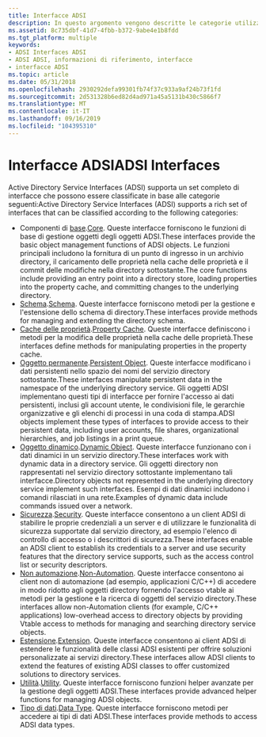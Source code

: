 ```yaml
---
title: Interfacce ADSI
description: In questo argomento vengono descritte le categorie utilizzate per le interfacce ADSI.
ms.assetid: 8c735dbf-41d7-4fbb-b372-9abe4e1b8fdd
ms.tgt_platform: multiple
keywords:
- ADSI Interfaces ADSI
- ADSI ADSI, informazioni di riferimento, interfacce
- interfacce ADSI
ms.topic: article
ms.date: 05/31/2018
ms.openlocfilehash: 2930292defa99301fb74f37c933a9af24b73f1fd
ms.sourcegitcommit: 2d531328b6ed82d4ad971a45a5131b430c5866f7
ms.translationtype: MT
ms.contentlocale: it-IT
ms.lasthandoff: 09/16/2019
ms.locfileid: "104395310"
---
```

# <a name="adsi-interfaces"></a><span data-ttu-id="cda57-106">Interfacce ADSI</span><span class="sxs-lookup"><span data-stu-id="cda57-106">ADSI Interfaces</span></span>

<span data-ttu-id="cda57-107">Active Directory Service Interfaces (ADSI) supporta un set completo di interfacce che possono essere classificate in base alle categorie seguenti:</span><span class="sxs-lookup"><span data-stu-id="cda57-107">Active Directory Service Interfaces (ADSI) supports a rich set of interfaces that can be classified according to the following categories:</span></span>

-   <span data-ttu-id="cda57-108">Componenti di [base](core-interfaces.md).</span><span class="sxs-lookup"><span data-stu-id="cda57-108">[Core](core-interfaces.md).</span></span> <span data-ttu-id="cda57-109">Queste interfacce forniscono le funzioni di base di gestione oggetti degli oggetti ADSI.</span><span class="sxs-lookup"><span data-stu-id="cda57-109">These interfaces provide the basic object management functions of ADSI objects.</span></span> <span data-ttu-id="cda57-110">Le funzioni principali includono la fornitura di un punto di ingresso in un archivio directory, il caricamento delle proprietà nella cache delle proprietà e il commit delle modifiche nella directory sottostante.</span><span class="sxs-lookup"><span data-stu-id="cda57-110">The core functions include providing an entry point into a directory store, loading properties into the property cache, and committing changes to the underlying directory.</span></span>
-   <span data-ttu-id="cda57-111">[Schema](schema-interfaces.md).</span><span class="sxs-lookup"><span data-stu-id="cda57-111">[Schema](schema-interfaces.md).</span></span> <span data-ttu-id="cda57-112">Queste interfacce forniscono metodi per la gestione e l'estensione dello schema di directory.</span><span class="sxs-lookup"><span data-stu-id="cda57-112">These interfaces provide methods for managing and extending the directory schema.</span></span>
-   <span data-ttu-id="cda57-113">[Cache delle proprietà](property-cache-interfaces.md).</span><span class="sxs-lookup"><span data-stu-id="cda57-113">[Property Cache](property-cache-interfaces.md).</span></span> <span data-ttu-id="cda57-114">Queste interfacce definiscono i metodi per la modifica delle proprietà nella cache delle proprietà.</span><span class="sxs-lookup"><span data-stu-id="cda57-114">These interfaces define methods for manipulating properties in the property cache.</span></span>
-   <span data-ttu-id="cda57-115">[Oggetto permanente](persistent-object-interfaces.md).</span><span class="sxs-lookup"><span data-stu-id="cda57-115">[Persistent Object](persistent-object-interfaces.md).</span></span> <span data-ttu-id="cda57-116">Queste interfacce modificano i dati persistenti nello spazio dei nomi del servizio directory sottostante.</span><span class="sxs-lookup"><span data-stu-id="cda57-116">These interfaces manipulate persistent data in the namespace of the underlying directory service.</span></span> <span data-ttu-id="cda57-117">Gli oggetti ADSI implementano questi tipi di interfacce per fornire l'accesso ai dati persistenti, inclusi gli account utente, le condivisioni file, le gerarchie organizzative e gli elenchi di processi in una coda di stampa.</span><span class="sxs-lookup"><span data-stu-id="cda57-117">ADSI objects implement these types of interfaces to provide access to their persistent data, including user accounts, file shares, organizational hierarchies, and job listings in a print queue.</span></span>
-   <span data-ttu-id="cda57-118">[Oggetto dinamico](dynamic-object-interfaces.md).</span><span class="sxs-lookup"><span data-stu-id="cda57-118">[Dynamic Object](dynamic-object-interfaces.md).</span></span> <span data-ttu-id="cda57-119">Queste interfacce funzionano con i dati dinamici in un servizio directory.</span><span class="sxs-lookup"><span data-stu-id="cda57-119">These interfaces work with dynamic data in a directory service.</span></span> <span data-ttu-id="cda57-120">Gli oggetti directory non rappresentati nel servizio directory sottostante implementano tali interfacce.</span><span class="sxs-lookup"><span data-stu-id="cda57-120">Directory objects not represented in the underlying directory service implement such interfaces.</span></span> <span data-ttu-id="cda57-121">Esempi di dati dinamici includono i comandi rilasciati in una rete.</span><span class="sxs-lookup"><span data-stu-id="cda57-121">Examples of dynamic data include commands issued over a network.</span></span>
-   <span data-ttu-id="cda57-122">[Sicurezza](security-interfaces.md).</span><span class="sxs-lookup"><span data-stu-id="cda57-122">[Security](security-interfaces.md).</span></span> <span data-ttu-id="cda57-123">Queste interfacce consentono a un client ADSI di stabilire le proprie credenziali a un server e di utilizzare le funzionalità di sicurezza supportate dal servizio directory, ad esempio l'elenco di controllo di accesso o i descrittori di sicurezza.</span><span class="sxs-lookup"><span data-stu-id="cda57-123">These interfaces enable an ADSI client to establish its credentials to a server and use security features that the directory service supports, such as the access control list or security descriptors.</span></span>
-   <span data-ttu-id="cda57-124">[Non automazione](non-automation-interfaces.md).</span><span class="sxs-lookup"><span data-stu-id="cda57-124">[Non-Automation](non-automation-interfaces.md).</span></span> <span data-ttu-id="cda57-125">Queste interfacce consentono ai client non di automazione (ad esempio, applicazioni C/C++) di accedere in modo ridotto agli oggetti directory fornendo l'accesso vtable ai metodi per la gestione e la ricerca di oggetti del servizio directory.</span><span class="sxs-lookup"><span data-stu-id="cda57-125">These interfaces allow non-Automation clients (for example, C/C++ applications) low-overhead access to directory objects by providing Vtable access to methods for managing and searching directory service objects.</span></span>
-   <span data-ttu-id="cda57-126">[Estensione](extension-interfaces.md).</span><span class="sxs-lookup"><span data-stu-id="cda57-126">[Extension](extension-interfaces.md).</span></span> <span data-ttu-id="cda57-127">Queste interfacce consentono ai client ADSI di estendere le funzionalità delle classi ADSI esistenti per offrire soluzioni personalizzate ai servizi directory.</span><span class="sxs-lookup"><span data-stu-id="cda57-127">These interfaces allow ADSI clients to extend the features of existing ADSI classes to offer customized solutions to directory services.</span></span>
-   <span data-ttu-id="cda57-128">[Utilità](utility-interfaces.md).</span><span class="sxs-lookup"><span data-stu-id="cda57-128">[Utility](utility-interfaces.md).</span></span> <span data-ttu-id="cda57-129">Queste interfacce forniscono funzioni helper avanzate per la gestione degli oggetti ADSI.</span><span class="sxs-lookup"><span data-stu-id="cda57-129">These interfaces provide advanced helper functions for managing ADSI objects.</span></span>
-   <span data-ttu-id="cda57-130">[Tipo di dati](data-type-interfaces.md).</span><span class="sxs-lookup"><span data-stu-id="cda57-130">[Data Type](data-type-interfaces.md).</span></span> <span data-ttu-id="cda57-131">Queste interfacce forniscono metodi per accedere ai tipi di dati ADSI.</span><span class="sxs-lookup"><span data-stu-id="cda57-131">These interfaces provide methods to access ADSI data types.</span></span>

 

 




